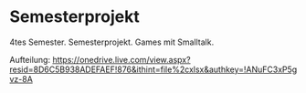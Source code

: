 # Semesterprojekt
4tes Semester. Semesterprojekt. Games mit Smalltalk.

Aufteilung: https://onedrive.live.com/view.aspx?resid=8D6C5B938ADEFAEF!876&ithint=file%2cxlsx&authkey=!ANuFC3xP5gvz-8A
